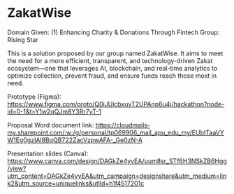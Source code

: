 # ZakatWise

Domain Given: (1) Enhancing Charity & Donations Through Fintech
Group: Rising Star 

This is a solution proposed by our group named ZakatWise. It aims to meet the need for a more efficient, transparent, and technology-driven Zakat ecosystem—one that leverages AI, blockchain, and real-time analytics to optimize collection, prevent fraud, and ensure funds reach those most in need. 

Prototype (Figma): https://www.figma.com/proto/Q0iJUjcbxuyT2UPAnp6u4j/hackathon?node-id=0-1&t=Y1w2qQJm8Y3Rr7yT-1

Proposal Word document link: https://cloudmails-my.sharepoint.com/:w:/g/personal/tp069906_mail_apu_edu_my/EUbtTaaVYW1Eg0gzIAl8BqQB722ZacVzpwAFA-_Ge0zN-A

Presentation slides (Canva): https://www.canva.com/design/DAGkZe4yvEA/uum8sr_STf6H3NSkZB6Hgg/view?utm_content=DAGkZe4yvEA&utm_campaign=designshare&utm_medium=link2&utm_source=uniquelinks&utlId=h1f4517201c
